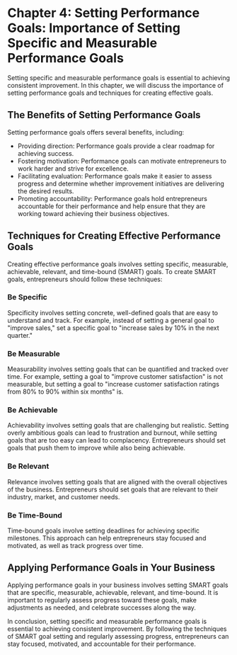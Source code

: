Chapter 4: Setting Performance Goals: Importance of Setting Specific and Measurable Performance Goals
=====================================================================================================

Setting specific and measurable performance goals is essential to achieving consistent improvement. In this chapter, we will discuss the importance of setting performance goals and techniques for creating effective goals.

The Benefits of Setting Performance Goals
-----------------------------------------

Setting performance goals offers several benefits, including:

* Providing direction: Performance goals provide a clear roadmap for achieving success.
* Fostering motivation: Performance goals can motivate entrepreneurs to work harder and strive for excellence.
* Facilitating evaluation: Performance goals make it easier to assess progress and determine whether improvement initiatives are delivering the desired results.
* Promoting accountability: Performance goals hold entrepreneurs accountable for their performance and help ensure that they are working toward achieving their business objectives.

Techniques for Creating Effective Performance Goals
---------------------------------------------------

Creating effective performance goals involves setting specific, measurable, achievable, relevant, and time-bound (SMART) goals. To create SMART goals, entrepreneurs should follow these techniques:

### Be Specific

Specificity involves setting concrete, well-defined goals that are easy to understand and track. For example, instead of setting a general goal to "improve sales," set a specific goal to "increase sales by 10% in the next quarter."

### Be Measurable

Measurability involves setting goals that can be quantified and tracked over time. For example, setting a goal to "improve customer satisfaction" is not measurable, but setting a goal to "increase customer satisfaction ratings from 80% to 90% within six months" is.

### Be Achievable

Achievability involves setting goals that are challenging but realistic. Setting overly ambitious goals can lead to frustration and burnout, while setting goals that are too easy can lead to complacency. Entrepreneurs should set goals that push them to improve while also being achievable.

### Be Relevant

Relevance involves setting goals that are aligned with the overall objectives of the business. Entrepreneurs should set goals that are relevant to their industry, market, and customer needs.

### Be Time-Bound

Time-bound goals involve setting deadlines for achieving specific milestones. This approach can help entrepreneurs stay focused and motivated, as well as track progress over time.

Applying Performance Goals in Your Business
-------------------------------------------

Applying performance goals in your business involves setting SMART goals that are specific, measurable, achievable, relevant, and time-bound. It is important to regularly assess progress toward these goals, make adjustments as needed, and celebrate successes along the way.

In conclusion, setting specific and measurable performance goals is essential to achieving consistent improvement. By following the techniques of SMART goal setting and regularly assessing progress, entrepreneurs can stay focused, motivated, and accountable for their performance.
